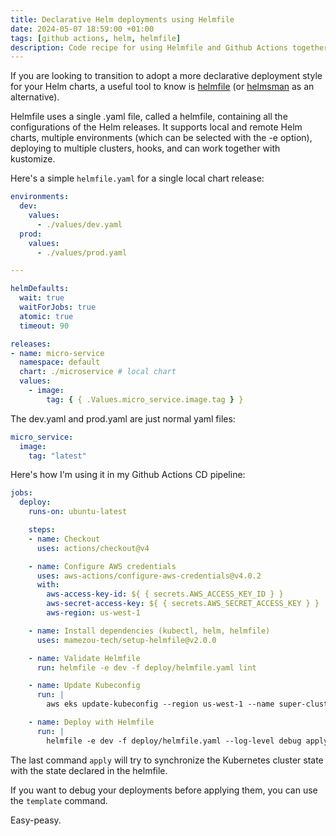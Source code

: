 ```yaml
---
title: Declarative Helm deployments using Helmfile
date: 2024-05-07 18:59:00 +01:00
tags: [github actions, helm, helmfile]
description: Code recipe for using Helmfile and Github Actions together
---
```


If you are looking to transition to adopt a more declarative deployment style for your Helm charts, a useful tool to know is [helmfile](https://github.com/helmfile/helmfile) (or [helmsman](https://github.com/Praqma/helmsman) as an alternative).


Helmfile uses a single .yaml file, called a helmfile, containing all the configurations of the Helm releases. It supports local and remote Helm charts, multiple environments (which can be selected with the -e option), deploying to multiple clusters, hooks, and can work together with kustomize.

Here's a simple `helmfile.yaml` for a single local chart release:

```yaml
environments:
  dev:
    values:
      - ./values/dev.yaml
  prod:
    values:
      - ./values/prod.yaml

---

helmDefaults:
  wait: true
  waitForJobs: true
  atomic: true
  timeout: 90

releases:
- name: micro-service
  namespace: default
  chart: ./microservice # local chart
  values:
    - image:
        tag: { { .Values.micro_service.image.tag } }
```

The dev.yaml and prod.yaml are just normal yaml files:

```yaml
micro_service:
  image:
    tag: "latest"
```

Here's how I'm using it in my Github Actions CD pipeline:

```yaml
jobs:
  deploy:
    runs-on: ubuntu-latest

    steps:
    - name: Checkout
      uses: actions/checkout@v4

    - name: Configure AWS credentials
      uses: aws-actions/configure-aws-credentials@v4.0.2
      with:
        aws-access-key-id: ${ { secrets.AWS_ACCESS_KEY_ID } }
        aws-secret-access-key: ${ { secrets.AWS_SECRET_ACCESS_KEY } }
        aws-region: us-west-1

    - name: Install dependencies (kubectl, helm, helmfile)
      uses: mamezou-tech/setup-helmfile@v2.0.0

    - name: Validate Helmfile
      run: helmfile -e dev -f deploy/helmfile.yaml lint

    - name: Update Kubeconfig
      run: |
        aws eks update-kubeconfig --region us-west-1 --name super-cluster

    - name: Deploy with Helmfile
      run: |
        helmfile -e dev -f deploy/helmfile.yaml --log-level debug apply
```

The last command `apply` will try to synchronize the Kubernetes cluster state with the state declared in the helmfile. 

If you want to debug your deployments before applying them, you can use the `template` command.

Easy-peasy.
